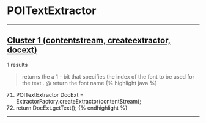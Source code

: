 # POITextExtractor

***

## [Cluster 1 (contentstream, createextractor, docext)](./1)
1 results
> returns the a 1 - bit that specifies the index of the font to be used for the text . @ return the font name 
{% highlight java %}
71. POITextExtractor DocExt = ExtractorFactory.createExtractor(contentStream);
73. return DocExt.getText();
{% endhighlight %}

***

